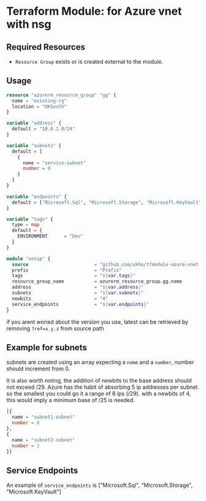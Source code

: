 # Terraform Module: for Azure vnet with nsg

## Required Resources

- `Resource Group` exists or is created external to the module.

## Usage

```terraform
resource "azurerm_resource_group" "gg" {
  name = "existing-rg"
  location = "UKSouth"
}

variable "address" {
  default = "10.0.1.0/24"
}

variable "subnets" {
  default = [
    {
      name = "service-subnet"
      number = 0
    }
  ]
}

variable "endpoints" {
  default = ["Microsoft.Sql", "Microsoft.Storage", "Microsoft.KeyVault"]
}

variable "tags" {
  type = map
  default = {
    ENVIRONMENT      = "Dev"
  }
}

module "setup" {
  source                        = "github.com/ukho/tfmodule-azure-vnet-with-nsg?ref=1.0.0"
  prefix                        = "Prefix"
  tags                          = "${var.tags}"
  resource_group_name           = azurerm_resource_group.gg.name
  address                       = "${var.address}"
  subnets                       = "${var.subnets}"
  newbits                       = "4"
  service_endpoints             = "${var.endpoints}"
}
```

if you arent woried about the version you use, latest can be retrieved by removing `?ref=x.y.z` from source path

## Example for subnets

subnets are created using an array expecting a `name` and a `number`, number should increment from 0.

It is also worth noting, the addition of newbits to the base address should not exceed /29. Azure has the habit of absorbing 5 ip addresses per subnet. so the smallest you could go it a range of 8 ips (/29). with a newbits of 4, this would imply a minimum base of /25 is needed.

```terraform
[{
  name = "subnet1-subnet"
  number = 0
},
{
  name = "subnet2-subnet"
  number = 1
}]
```

## Service Endpoints

An example of `service_endpoints` is ["Microsoft.Sql", "Microsoft.Storage", "Microsoft.KeyVault"]
